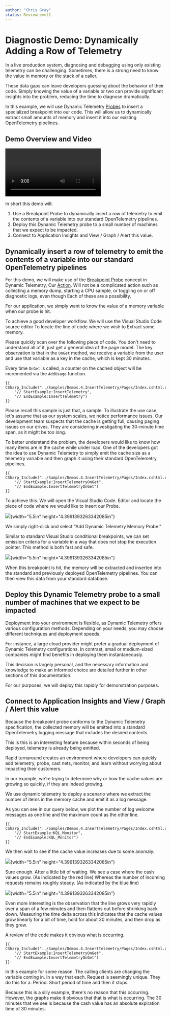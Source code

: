 ```yaml
---
author: "Chris Gray"
status: ReviewLevel1
---
```


# Diagnostic Demo: Dynamically Adding a Row of Telemetry

In a live production system, diagnosing and debugging using only existing
telemetry can be challenging. Sometimes, there is a strong need to know the
value in memory or the stack of a caller.

These data gaps can leave developers guessing about the behavior of their code.
Simply knowing the value of a variable or two can provide significant insights
into the problem, reducing the time to diagnose dramatically.

In this example, we will use Dynamic Telemetry
[Probes](./Architecture.Probes.Overview.document.md) to insert a specialized
breakpoint into our code. This will allow us to dynamically extract small
amounts of memory and insert it into our existing OpenTelemetry pipelines.

## Demo Overview and Video

![type:video](../orig_media/DynamicTelemetry_DiagnosticVideo.mp4)

In short this demo will:

1. Use a Breakpoint Probe to dynamically insert a row of telemetry to emit the
   contents of a variable into our standard OpenTelemetry pipelines.
1. Deploy this Dynamic Telemetry probe to a small number of machines that we
   expect to be impacted.
1. Connect to Application Insights and View / Graph / Alert this value.

## Dynamically insert a row of telemetry to emit the contents of a variable into our standard OpenTelemetry pipelines

For this demo, we will make use of the
[Breakpoint Probe](./Architecture.Probe.Breakpoint.document.md) concept in
Dynamic Telemetry, Our [Action](./Architecture.Action.Explanation.document.md).
Will not be a complicated action such as collecting a memory dump, starting a
CPU sample, or toggling on or off diagnostic logs, even though Each of these are
a possibility.

For our application, we simply want to know the value of a memory variable when
our probe is hit.

To achieve a good developer workflow. We will use the Visual Studio Code source
editor To locate the line of code where we wish to Extract some memory.

Please quickly scan over the following piece of code. You don't need to
understand all of it, just get a general idea of the page model. The key
observation is that in the `OnGet` method, we receive a variable from the user
and use that variable as a key in the cache, which is kept 30 minutes.

Every time `OnGet` is called, a counter on the cached object will be incremented
via the `AddUsage` function.

```cdocs_include
{{ CSharp_Include("../Samples/Demos.4.InsertTelemetry/Pages/Index.cshtml.cs",
    "// StartExample:InsertTelemetry",
    "// EndExample:InsertTelemetry")
}}
```

Please recall this sample is just that, a sample. To illustrate the use case,
let's assume that as our system scales, we notice performance issues. Our
development team suspects that the cache is getting full, causing paging issues
on our drives. They are considering investigating the 30-minute time span, as it
might be too long.

To better understand the problem, the developers would like to know how many
items are in the cache while under load. One of the developers got the idea to
use Dynamic Telemetry to simply emit the cache size as a telemetry variable and
then graph it using their standard OpenTelemetry pipelines.

```cdocs_include
{{ CSharp_Include("../Samples/Demos.4.InsertTelemetry/Pages/Index.cshtml.cs",
    "// StartExample:InsertTelemetryOnGet",
    "// EndExample:InsertTelemetryOnGet")
}}
```

To achieve this. We will open the Visual Studio Code. Editor and locate the
piece of code where we would like to insert our Probe.

![](../orig_media/Demos.4.AddDynamicTracePoint.VSCode.png){width="5.5in"
height="4.3991393263342085in"}

We simply right-click and select "Add Dynamic Telemetry Memory Probe."

Similar to standard Visual Studio conditional breakpoints, we can set emission
criteria for a variable in a way that does not stop the execution pointer. This
method is both fast and safe.

![](../orig_media/Demos.4.AddDynamicTracePoint.VSCode.AddCacheCount.png){width="5.5in"
height="4.3991393263342085in"}

When this breakpoint is hit, the memory will be extracted and inserted into the
standard and previously deployed OpenTelemetry pipelines. You can then view this
data from your standard database.

## Deploy this Dynamic Telemetry probe to a small number of machines that we expect to be impacted

Deployment into your environment is flexible, as Dynamic Telemetry offers
various configuration methods. Depending on your needs, you may choose different
techniques and deployment speeds.

For instance, a large cloud provider might prefer a gradual deployment of
Dynamic Telemetry configurations. In contrast, small or medium-sized companies
might find benefits in deploying them instantaneously.

This decision is largely personal, and the necessary information and knowledge
to make an informed choice are detailed further in other sections of this
documentation.

For our purposes, we will deploy this rapidly for demonstration purposes.

## Connect to Application Insights and View / Graph / Alert this value

Because the breakpoint probe conforms to the Dynamic Telemetry specification,
the collected memory will be emitted into a standard OpenTelemetry logging
message that includes the desired contents.

This is this is an interesting feature because within seconds of being deployed,
telemetry is already being emitted.

Rapid turnaround creates an environment where developers can quickly add
telemetry, probe, cast nets, monitor, and learn without worrying about impacting
their customers.

In our example, we're trying to determine why or how the cache values are
growing so quickly, if they are indeed growing.

We use dynamic telemetry to deploy a scenario where we extract the number of
items in the memory cache and emit it as a log message.

As you can see in our query below, we plot the number of log welcome messages as
one line and the maximum count as the other line.

```cdocs_include
{{ CSharp_Include("../Samples/Demos.4.InsertTelemetry/Pages/Index.cshtml.cs",
    "// StartExample:KQL_Monitor",
    "// EndExample:KQL_Monitor")
}}
```

We then wait to see if the cache value increases due to some anomaly.

![](../orig_media/Demos.4.AddDynamicTracePoint.VSCode.BeforeSpike.png){width="5.5in"
height="4.3991393263342085in"}

Sure enough. After a little bit of waiting. We see a case where the cash values
grow. (As indicated by the red line) Whereas the number of incoming requests
remains roughly steady. (As indicated by the blue line)

![](../orig_media/Demos.4.AddDynamicTracePoint.VSCode.AfterSpike.png){width="5.5in"
height="4.3991393263342085in"}

Even more interesting is the observation that the line grows very rapidly over a
span of a few minutes and then flattens out before shrinking back down.
Measuring the time delta across this indicates that the cache values grow
linearly for a bit of time, hold for about 30 minutes, and then drop as they
grew.

A review of the code makes it obvious what is occurring.

```cdocs_include
{{ CSharp_Include("../Samples/Demos.4.InsertTelemetry/Pages/Index.cshtml.cs",
    "// StartExample:InsertTelemetryOnGet",
    "// EndExample:InsertTelemetryOnGet")
}}
```

In this example for some reason. The calling clients are changing the variable
coming in. In a way that each. Request is seemingly unique. They do this for a.
Period. Short period of time and then it stops.

Because this is a silly example, there's no reason that this occurring. However,
the graphs make it obvious that that is what is occurring. The 30 minutes that
we see is because the cash value has an absolute expiration time of 30 minutes.
